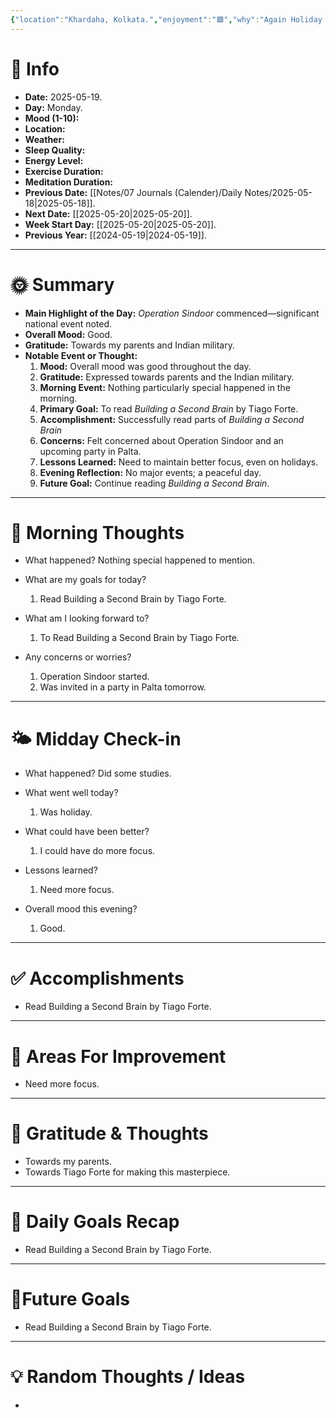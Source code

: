 ```yaml
---
{"location":"Khardaha, Kolkata.","enjoyment":"🟩","why":"Again Holiday and was invited.","date":"2025-05-07","dg-publish":true,"dg-home":null,"tags":["dailyreviews"],"aliases":null,"meditation":"0","exercise":"0","sleep_quality":"9 Hours","mood":"8","energy_level":"8","weather":"Sunny Day","permalink":"/notes/07-journals-calender/daily-notes/2025-05-07/","dgPassFrontmatter":true,"updated":"2025-05-19T13:08:55.894+05:30"}
---
```


# 📅 Info

- **Date:** 2025-05-19.
- **Day:** Monday.
- **Mood (1-10):** 
- **Location:** 
- **Weather:** 
- **Sleep Quality:** 
- **Energy Level:** 
- **Exercise Duration:** 
- **Meditation Duration:** 
- **Previous Date:** [[Notes/07 Journals (Calender)/Daily Notes/2025-05-18\|2025-05-18]].
- **Next Date:** [[2025-05-20\|2025-05-20]].
- **Week Start Day:** [[2025-05-20\|2025-05-20]].
- **Previous Year:** [[2024-05-19\|2024-05-19]].

---

# 🌞 Summary

- **Main Highlight of the Day:** _Operation Sindoor_ commenced—significant national event noted.
- **Overall Mood:** Good.
- **Gratitude:** Towards my parents and Indian military.
- **Notable Event or Thought:** 
	1) **Mood:** Overall mood was good throughout the day.
	2) **Gratitude:** Expressed towards parents and the Indian military.
	3) **Morning Event:** Nothing particularly special happened in the morning.
	4) **Primary Goal:** To read _Building a Second Brain_ by Tiago Forte.
	5) **Accomplishment:** Successfully read parts of _Building a Second Brain_
	6) **Concerns:** Felt concerned about Operation Sindoor and an upcoming party in Palta.
	7) **Lessons Learned:** Need to maintain better focus, even on holidays.
	8) **Evening Reflection:** No major events; a peaceful day.
	9) **Future Goal:** Continue reading _Building a Second Brain_.

---

# 🧠 Morning Thoughts

- What happened? 
	Nothing special happened to mention.

- What are my goals for today?
	1) Read Building a Second Brain by Tiago Forte.

- What am I looking forward to?
	1) To Read Building a Second Brain by Tiago Forte.

- Any concerns or worries?
	1) Operation Sindoor started.
	2) Was invited in a party in Palta tomorrow.

---

# 🌤️ Midday Check-in

- What happened? 
	Did some studies.

- What went well today?
	1) Was holiday.

- What could have been better?
	1) I could have do more focus.

- Lessons learned?
	1) Need more focus.

- Overall mood this evening?
	1) Good.

---

# ✅ Accomplishments

 - Read Building a Second Brain by Tiago Forte.

---

# 🔄 Areas For Improvement

 - Need more focus.

---

# 🙏 Gratitude & Thoughts

 - Towards my parents.
 - Towards Tiago Forte for making this masterpiece.

---

# 🎯 Daily Goals Recap

 - Read Building a Second Brain by Tiago Forte.

---

# 🌌Future Goals

- Read Building a Second Brain by Tiago Forte.

---

# 💡 Random Thoughts / Ideas

- 
